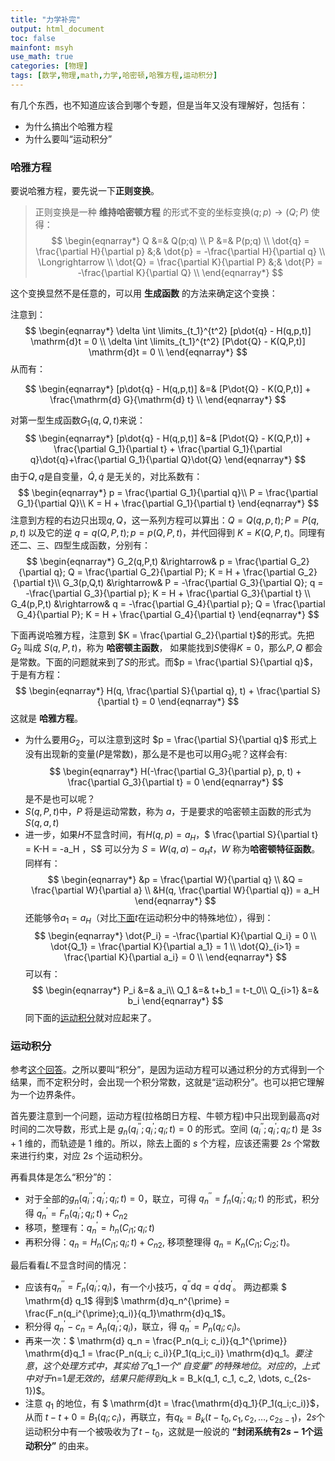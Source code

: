 ```yaml
---
title: "力学补完"
output: html_document
toc: false
mainfont: msyh
use_math: true
categories: [物理]
tags: [数学,物理,math,力学,哈密顿,哈雅方程,运动积分]
---
```

<meta http-equiv='Content-Type' content='text/html; charset=utf-8' />

有几个东西，也不知道应该合到哪个专题，但是当年又没有理解好，包括有：
* 为什么搞出个哈雅方程
* 为什么要叫“运动积分”

### 哈雅方程 ###
要说哈雅方程，要先说一下**正则变换**。

> 正则变换是一种 **维持哈密顿方程** 的形式不变的坐标变换$(q;p) \rightarrow (Q;P)$ 使得：
$$
\begin{eqnarray*}
Q &=& Q(p;q) \\
P &=& P(p;q) \\
\dot{q} = \frac{\partial H}{\partial p} &;& \dot{p} = -\frac{\partial H}{\partial q} \\
\Longrightarrow \\
\dot{Q} = \frac{\partial K}{\partial P} &;& \dot{P} = -\frac{\partial K}{\partial Q} \\
\end{eqnarray*}
$$

这个变换显然不是任意的，可以用 **生成函数** 的方法来确定这个变换：

注意到：
$$
\begin{eqnarray*}
\delta \int \limits_{t_1}^{t^2} [p\dot{q} - H(q,p,t)] \mathrm{d}t = 0 \\
\delta \int \limits_{t_1}^{t^2} [P\dot{Q} - K(Q,P,t)] \mathrm{d}t = 0 \\
\end{eqnarray*}
$$
从而有：

$$
\begin{eqnarray*}
[p\dot{q} - H(q,p,t)] &=& [P\dot{Q} - K(Q,P,t)] + \frac{\mathrm{d} G}{\mathrm{d} t} \\
\end{eqnarray*}
$$

对第一型生成函数$G_1(q,Q,t)$来说：
$$
\begin{eqnarray*}
[p\dot{q} - H(q,p,t)] &=& [P\dot{Q} - K(Q,P,t)] + \frac{\partial G_1}{\partial t} + \frac{\partial G_1}{\partial q}\dot{q}+\frac{\partial G_1}{\partial Q}\dot{Q}
\end{eqnarray*}
$$
由于$Q,q$是自变量，$\dot{Q},\dot{q}$ 是无关的，对比系数有：
$$
\begin{eqnarray*}
p = \frac{\partial G_1}{\partial q}\\
P = \frac{\partial G_1}{\partial Q}\\
K = H + \frac{\partial G_1}{\partial t}
\end{eqnarray*}
$$
注意到方程的右边只出现$q, Q$，这一系列方程可以算出：$Q = Q(q,p,t);P=P(q,p,t)$ 以及它的逆 $q = q(Q,P,t); p = p(Q,P,t)$，并代回得到 $K = K(Q,P,t)$。同理有还二、三、四型生成函数，分别有：
$$
\begin{eqnarray*}
G_2(q,P,t) &\rightarrow& p = \frac{\partial G_2}{\partial q}; Q = \frac{\partial G_2}{\partial P}; K = H + \frac{\partial G_2}{\partial t}\\
G_3(p,Q,t) &\rightarrow& P = -\frac{\partial G_3}{\partial Q}; q = -\frac{\partial G_3}{\partial p}; K = H + \frac{\partial G_3}{\partial t} \\
G_4(p,P,t) &\rightarrow& q = -\frac{\partial G_4}{\partial p}; Q = \frac{\partial G_4}{\partial P}; K = H + \frac{\partial G_4}{\partial t}
\end{eqnarray*}
$$

下面再说哈雅方程，注意到 $K = \frac{\partial G_2}{\partial t}$的形式。先把 $G_2$ 叫成 $S(q,P,t)$，称为 **哈密顿主函数**， 如果能找到$S$使得$K = 0$，那么$P,Q$ 都会是常数。下面的问题就来到了$S$的形式。而$p = \frac{\partial S}{\partial q}$，于是有方程：
$$
\begin{eqnarray*}
H(q, \frac{\partial S}{\partial q}, t) + \frac{\partial S}{\partial t} = 0
\end{eqnarray*}
$$
这就是 **哈雅方程**。

* 为什么要用$G_2$，可以注意到这时 $p = \frac{\partial S}{\partial q}$ 形式上没有出现新的变量($P$是常数)，那么是不是也可以用$G_3$呢？这样会有:
$$
\begin{eqnarray*}
H(-\frac{\partial G_3}{\partial p}, p, t) + \frac{\partial G_3}{\partial t} = 0
\end{eqnarray*}
$$
是不是也可以呢？
* $S(q,P,t)$中，$P$ 将是运动常数，称为 $a$，于是要求的哈密顿主函数的形式为$S(q,a,t)$
* 进一步，如果$H$不显含时间，有$H(q,p) = a_H$，$ \frac{\partial S}{\partial t} = K-H = -a_H $，$S$ 可以分为 $S = W(q,a) - a_H t$，$W$ 称为**哈密顿特征函数**。同样有：
$$
\begin{eqnarray*}
&p = \frac{\partial W}{\partial q} \\
&Q = \frac{\partial W}{\partial a} \\
&H(q, \frac{\partial W}{\partial q}) = a_H
\end{eqnarray*}
$$
还能够令$a_1 = a_H$（对比[下面](#q1)$t$在运动积分中的特殊地位），得到：
$$
\begin{eqnarray*}
\dot{P_i} = -\frac{\partial K}{\partial Q_i} = 0 \\
\dot{Q_1} = \frac{\partial K}{\partial a_1} = 1 \\
\dot{Q}_{i>1} = \frac{\partial K}{\partial a_i} = 0 \\
\end{eqnarray*}
$$
可以有：
$$
\begin{eqnarray*}
P_i &=& a_i\\
Q_1 &=& t+b_1 = t-t_0\\
Q_{i>1} &=& b_i
\end{eqnarray*}
$$
同下面的[运动积分](#运动积分)就对应起来了。

### 运动积分 ###
参考[这个回答](https://www.zhihu.com/question/331343443/answer/1158809962)。之所以要叫“积分”，是因为运动方程可以通过积分的方式得到一个结果，而不定积分时，会出现一个积分常数，这就是“运动积分”。也可以把它理解为一个边界条件。

首先要注意到一个问题，运动方程(拉格朗日方程、牛顿方程)中只出现到最高$q$对时间的二次导数，形式上是 $g_n(q_i^{\prime\prime};q_i^{\prime};q_i;t)=0$ 的形式。空间 $(q_i^{\prime\prime};q_i^{\prime};q_i;t)$ 是 $3s+1$ 维的，而轨迹是 $1$ 维的。所以，除去上面的 $s$ 个方程，应该还需要 $2s$ 个常数来进行约束，对应 $2s$ 个运动积分。

再看具体是怎么“积分”的：
* 对于全部的$g_n(q_i^{\prime\prime};q_i^{\prime};q_i;t)=0$，联立，可得 $q_n^{\prime\prime} = f_n(q_i^{\prime};q_i;t)$ 的形式，积分得 $q_n^{\prime} = F_n(q_i^{\prime}; q_i;t ) + C_{n2}$
* 移项，整理有：$q_n^{\prime} = h_n(C_{i1};q_i;t)$
* 再积分得：$q_n = H_n(C_{i1};q_i;t) + C_{n2}$, 移项整理得 $q_n = K_n(C_{i1};C_{i2};t)$。

最后看看$L$不显含时间的情况：
* 应该有$q_n^{\prime\prime} = F_n(q_i^{\prime};q_i)$，有一个小技巧，$q^{\prime\prime} \mathrm{d}q = q^{\prime} \mathrm{d}q^{\prime}$。 两边都乘 $ \mathrm{d} q_1$ 得到$ \mathrm{d}q_n^{\prime} = \frac{F_n(q_i^{\prime};q_i)}{q_1}\mathrm{d}q_1$。
* 积分得 $q_n^{\prime} - c_n = A_n(q_i^{\prime} ; q_i)$，联立，得 $q_n^{\prime} = P_n(q_i; c_i)$。
* 再来一次：$ \mathrm{d} q_n = \frac{P_n(q_i; c_i)}{q_1^{\prime}} \mathrm{d}q_1 =  \frac{P_n(q_i; c_i)}{P_1(q_i;c_i)} \mathrm{d}q_1$。要注意，这个处理方式中，其实给了$q_1$一个“自变量”的特殊地位。对应的，上式中对于$n=1$是无效的，结果只能得到$q_k = B_k(q_1, c_1, c_2, \dots, c_{2s-1})$。
* <a name="q1"></a>注意 $q_1$ 的地位，有 $ \mathrm{d}t = \frac{\mathrm{d}q_1}{P_1(q_i;c_i)}$，从而 $t-t+0 = B_1(q_i;c_i)$，再联立，有$q_k = B_k(t-t_0, c_1, c_2, \dots, c_{2s-1})$，$2s$个运动积分中有一个被吸收为了$t-t_0$，这就是一般说的 **“封闭系统有$2s-1$个运动积分”** 的由来。


